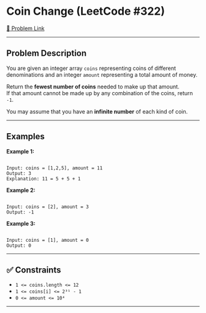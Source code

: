 
#  Coin Change (LeetCode #322)

[🔗 Problem Link](https://leetcode.com/problems/coin-change/)

---

##  Problem Description

You are given an integer array `coins` representing coins of different denominations and an integer `amount` representing a total amount of money.

Return the **fewest number of coins** needed to make up that amount.  
If that amount cannot be made up by any combination of the coins, return `-1`.

You may assume that you have an **infinite number** of each kind of coin.

---

##  Examples

**Example 1:**
```

Input: coins = [1,2,5], amount = 11
Output: 3
Explanation: 11 = 5 + 5 + 1

```

**Example 2:**
```

Input: coins = [2], amount = 3
Output: -1

```

**Example 3:**
```

Input: coins = [1], amount = 0
Output: 0

```

---

## ✅ Constraints

- `1 <= coins.length <= 12`
- `1 <= coins[i] <= 2³¹ - 1`
- `0 <= amount <= 10⁴`

---
